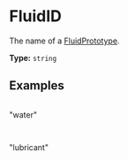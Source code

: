 # FluidID

The name of a [FluidPrototype](prototype:FluidPrototype).

**Type:** `string`

## Examples

```
```
"water"
```
```

```
```
"lubricant"
```
```

